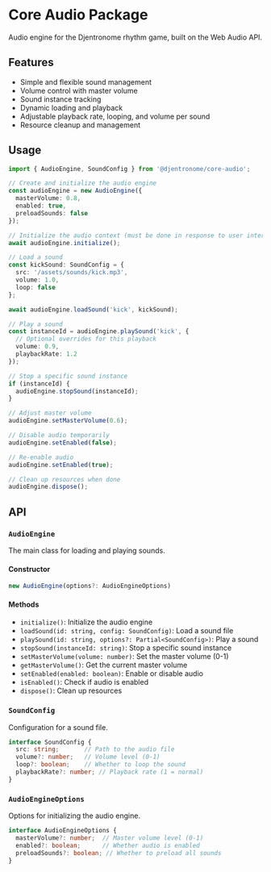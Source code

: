 # Core Audio Package

Audio engine for the Djentronome rhythm game, built on the Web Audio API.

## Features

- Simple and flexible sound management
- Volume control with master volume
- Sound instance tracking
- Dynamic loading and playback
- Adjustable playback rate, looping, and volume per sound
- Resource cleanup and management

## Usage

```typescript
import { AudioEngine, SoundConfig } from '@djentronome/core-audio';

// Create and initialize the audio engine
const audioEngine = new AudioEngine({
  masterVolume: 0.8,
  enabled: true,
  preloadSounds: false
});

// Initialize the audio context (must be done in response to user interaction)
await audioEngine.initialize();

// Load a sound
const kickSound: SoundConfig = {
  src: '/assets/sounds/kick.mp3',
  volume: 1.0,
  loop: false
};

await audioEngine.loadSound('kick', kickSound);

// Play a sound
const instanceId = audioEngine.playSound('kick', {
  // Optional overrides for this playback
  volume: 0.9,
  playbackRate: 1.2
});

// Stop a specific sound instance
if (instanceId) {
  audioEngine.stopSound(instanceId);
}

// Adjust master volume
audioEngine.setMasterVolume(0.6);

// Disable audio temporarily
audioEngine.setEnabled(false);

// Re-enable audio
audioEngine.setEnabled(true);

// Clean up resources when done
audioEngine.dispose();
```

## API

### `AudioEngine`

The main class for loading and playing sounds.

#### Constructor

```typescript
new AudioEngine(options?: AudioEngineOptions)
```

#### Methods

- `initialize()`: Initialize the audio engine
- `loadSound(id: string, config: SoundConfig)`: Load a sound file
- `playSound(id: string, options?: Partial<SoundConfig>)`: Play a sound
- `stopSound(instanceId: string)`: Stop a specific sound instance
- `setMasterVolume(volume: number)`: Set the master volume (0-1)
- `getMasterVolume()`: Get the current master volume
- `setEnabled(enabled: boolean)`: Enable or disable audio
- `isEnabled()`: Check if audio is enabled
- `dispose()`: Clean up resources

### `SoundConfig`

Configuration for a sound file.

```typescript
interface SoundConfig {
  src: string;       // Path to the audio file
  volume?: number;   // Volume level (0-1)
  loop?: boolean;    // Whether to loop the sound
  playbackRate?: number; // Playback rate (1 = normal)
}
```

### `AudioEngineOptions`

Options for initializing the audio engine.

```typescript
interface AudioEngineOptions {
  masterVolume?: number;  // Master volume level (0-1)
  enabled?: boolean;      // Whether audio is enabled
  preloadSounds?: boolean; // Whether to preload all sounds
}
``` 